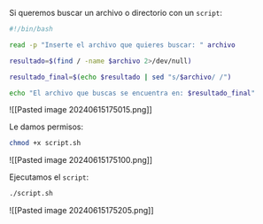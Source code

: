 
Si queremos buscar un archivo o directorio con un ``script``:

```Bash
#!/bin/bash

read -p "Inserte el archivo que quieres buscar: " archivo

resultado=$(find / -name $archivo 2>/dev/null)

resultado_final=$(echo $resultado | sed "s/$archivo/ /")

echo "El archivo que buscas se encuentra en: $resultado_final"
```

![[Pasted image 20240615175015.png]]

Le damos permisos:

```Bash
chmod +x script.sh
```

![[Pasted image 20240615175100.png]]

Ejecutamos el ``script``:

```Bash
./script.sh
```

![[Pasted image 20240615175205.png]]

